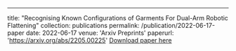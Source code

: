 
---
title: "Recognising Known Configurations of Garments For Dual-Arm Robotic Flattening"
collection: publications
permalink: /publication/2022-06-17-paper
date: 2022-06-17
venue: 'Arxiv Preprints'
paperurl: 'https://arxiv.org/abs/2205.00225'
[Download paper here](https://arxiv.org/abs/2205.00225)
